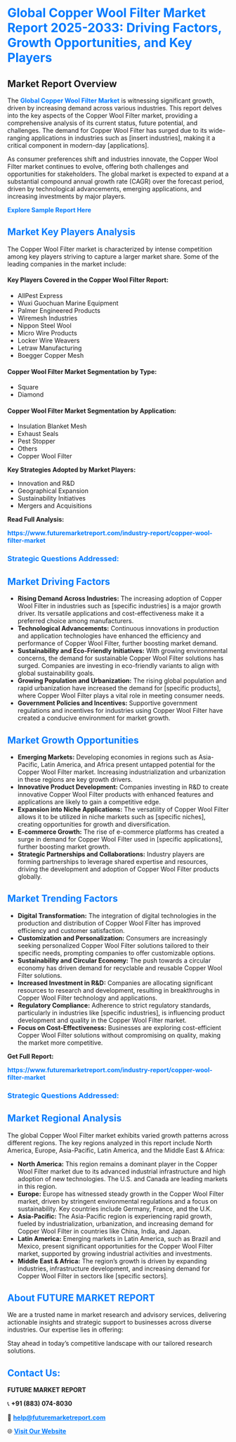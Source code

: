 <h1 style="color: #007BFF;">Global Copper Wool Filter Market Report 2025-2033: Driving Factors, Growth Opportunities, and Key Players</h1>

<section id="overview">
<h2>Market Report Overview</h2>
<p>The <a href="https://www.futuremarketreport.com/industry-report/copper-wool-filter-market" style="color: #007BFF; text-decoration: none;"><strong>Global Copper Wool Filter Market</strong></a> is witnessing significant growth, driven by increasing demand across various industries. This report delves into the key aspects of the Copper Wool Filter market, providing a comprehensive analysis of its current status, future potential, and challenges. The demand for Copper Wool Filter has surged due to its wide-ranging applications in industries such as [insert industries], making it a critical component in modern-day [applications].</p>
<p>As consumer preferences shift and industries innovate, the Copper Wool Filter market continues to evolve, offering both challenges and opportunities for stakeholders. The global market is expected to expand at a substantial compound annual growth rate (CAGR) over the forecast period, driven by technological advancements, emerging applications, and increasing investments by major players.</p>
</section>

<section id="overview">
<p><a href="https://www.futuremarketreport.com/request-sample/reportId=120298" style="color: #007BFF; text-decoration: none;"><strong>Explore Sample Report Here</strong></a></p>
</section>

<section id="key-players">
<h2 style="color: #007BFF;">Market Key Players Analysis</h2>
<p>The Copper Wool Filter market is characterized by intense competition among key players striving to capture a larger market share. Some of the leading companies in the market include:</p>
<h4>Key Players Covered in the Copper Wool Filter Report:</h4>
<ul><li>AllPest Express</li><li>Wuxi Guochuan Marine Equipment</li><li>Palmer Engineered Products</li><li>Wiremesh Industries</li><li>Nippon Steel Wool</li><li>Micro Wire Products</li><li>Locker Wire Weavers</li><li>Letraw Manufacturing</li><li>Boegger Copper Mesh</li></ul>
<h4>Copper Wool Filter Market Segmentation by Type:</h4>
<ul><li>Square</li><li>Diamond</li></ul>

<h4>Copper Wool Filter Market Segmentation by Application:</h4>
<ul><li>Insulation Blanket Mesh</li><li>Exhaust Seals</li><li>Pest Stopper</li><li>Others</li><li>Copper Wool Filter</li></ul>
<p><strong>Key Strategies Adopted by Market Players:</strong></p>
<ul>
<li>Innovation and R&D</li>
<li>Geographical Expansion</li>
<li>Sustainability Initiatives</li>
<li>Mergers and Acquisitions</li>
</ul>
</section>

<section>
<p><strong>Read Full Analysis: </strong></p><a href="https://www.futuremarketreport.com/industry-report/copper-wool-filter-market" style="color: #007BFF; text-decoration: none;"><strong>https://www.futuremarketreport.com/industry-report/copper-wool-filter-market</strong></a>
<h3 style="color: #007BFF;">Strategic Questions Addressed:</h3>
</section>

<section id="driving-factors">
<h2 style="color: #007BFF;">Market Driving Factors</h2>
<ul>
<li><strong>Rising Demand Across Industries:</strong> The increasing adoption of Copper Wool Filter in industries such as [specific industries] is a major growth driver. Its versatile applications and cost-effectiveness make it a preferred choice among manufacturers.</li>
<li><strong>Technological Advancements:</strong> Continuous innovations in production and application technologies have enhanced the efficiency and performance of Copper Wool Filter, further boosting market demand.</li>
<li><strong>Sustainability and Eco-Friendly Initiatives:</strong> With growing environmental concerns, the demand for sustainable Copper Wool Filter solutions has surged. Companies are investing in eco-friendly variants to align with global sustainability goals.</li>
<li><strong>Growing Population and Urbanization:</strong> The rising global population and rapid urbanization have increased the demand for [specific products], where Copper Wool Filter plays a vital role in meeting consumer needs.</li>
<li><strong>Government Policies and Incentives:</strong> Supportive government regulations and incentives for industries using Copper Wool Filter have created a conducive environment for market growth.</li>
</ul>
</section>

<section id="growth-opportunities">
<h2 style="color: #007BFF;">Market Growth Opportunities</h2>
<ul>
<li><strong>Emerging Markets:</strong> Developing economies in regions such as Asia-Pacific, Latin America, and Africa present untapped potential for the Copper Wool Filter market. Increasing industrialization and urbanization in these regions are key growth drivers.</li>
<li><strong>Innovative Product Development:</strong> Companies investing in R&D to create innovative Copper Wool Filter products with enhanced features and applications are likely to gain a competitive edge.</li>
<li><strong>Expansion into Niche Applications:</strong> The versatility of Copper Wool Filter allows it to be utilized in niche markets such as [specific niches], creating opportunities for growth and diversification.</li>
<li><strong>E-commerce Growth:</strong> The rise of e-commerce platforms has created a surge in demand for Copper Wool Filter used in [specific applications], further boosting market growth.</li>
<li><strong>Strategic Partnerships and Collaborations:</strong> Industry players are forming partnerships to leverage shared expertise and resources, driving the development and adoption of Copper Wool Filter products globally.</li>
</ul>
</section>

<section id="trending-factors">
<h2 style="color: #007BFF;">Market Trending Factors</h2>
<ul>
<li><strong>Digital Transformation:</strong> The integration of digital technologies in the production and distribution of Copper Wool Filter has improved efficiency and customer satisfaction.</li>
<li><strong>Customization and Personalization:</strong> Consumers are increasingly seeking personalized Copper Wool Filter solutions tailored to their specific needs, prompting companies to offer customizable options.</li>
<li><strong>Sustainability and Circular Economy:</strong> The push towards a circular economy has driven demand for recyclable and reusable Copper Wool Filter solutions.</li>
<li><strong>Increased Investment in R&D:</strong> Companies are allocating significant resources to research and development, resulting in breakthroughs in Copper Wool Filter technology and applications.</li>
<li><strong>Regulatory Compliance:</strong> Adherence to strict regulatory standards, particularly in industries like [specific industries], is influencing product development and quality in the Copper Wool Filter market.</li>
<li><strong>Focus on Cost-Effectiveness:</strong> Businesses are exploring cost-efficient Copper Wool Filter solutions without compromising on quality, making the market more competitive.</li>
</ul>
</section>

<section>
<p><strong>Get Full Report: </strong></p><a href="https://www.futuremarketreport.com/industry-report/copper-wool-filter-market" style="color: #007BFF; text-decoration: none;"><strong>https://www.futuremarketreport.com/industry-report/copper-wool-filter-market</strong></a>
<h3 style="color: #007BFF;">Strategic Questions Addressed:</h3>
</section>


<section id="regional-analysis">
<h2 style="color: #007BFF;">Market Regional Analysis</h2>
<p>The global Copper Wool Filter market exhibits varied growth patterns across different regions. The key regions analyzed in this report include North America, Europe, Asia-Pacific, Latin America, and the Middle East & Africa:</p>
<ul>
<li><strong>North America:</strong> This region remains a dominant player in the Copper Wool Filter market due to its advanced industrial infrastructure and high adoption of new technologies. The U.S. and Canada are leading markets in this region.</li>
<li><strong>Europe:</strong> Europe has witnessed steady growth in the Copper Wool Filter market, driven by stringent environmental regulations and a focus on sustainability. Key countries include Germany, France, and the U.K.</li>
<li><strong>Asia-Pacific:</strong> The Asia-Pacific region is experiencing rapid growth, fueled by industrialization, urbanization, and increasing demand for Copper Wool Filter in countries like China, India, and Japan.</li>
<li><strong>Latin America:</strong> Emerging markets in Latin America, such as Brazil and Mexico, present significant opportunities for the Copper Wool Filter market, supported by growing industrial activities and investments.</li>
<li><strong>Middle East & Africa:</strong> The region’s growth is driven by expanding industries, infrastructure development, and increasing demand for Copper Wool Filter in sectors like [specific sectors].</li>
</ul>
</section>

<footer>
<h2 style="color: #007BFF;">About FUTURE MARKET REPORT</h2>
<p>We are a trusted name in market research and advisory services, delivering actionable insights and strategic support to businesses across diverse industries. Our expertise lies in offering:</p>

<p>Stay ahead in today’s competitive landscape with our tailored research solutions.</p>

<h2 style="color: #007BFF;">Contact Us:</h2>
<p><strong>FUTURE MARKET REPORT</strong></p>
<p>📞 <strong>+91 (883) 074-8030</strong></p>
<p>📧 <strong><a href="mailto:help@futuremarketreport.com" style="color: #007BFF;">help@futuremarketreport.com</a></strong></p>
<p>🌐 <strong><a href="https://www.futuremarketreport.com/" style="color: #007BFF;">Visit Our Website</a></strong></p>
</footer>
